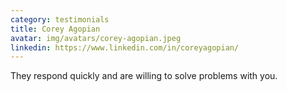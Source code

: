 ```yaml
---
category: testimonials
title: Corey Agopian
avatar: img/avatars/corey-agopian.jpeg
linkedin: https://www.linkedin.com/in/coreyagopian/
---
```

They respond quickly and are willing to solve problems with you.
